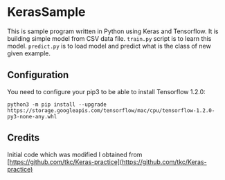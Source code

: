 KerasSample
=============

This is sample program written in Python using Keras and Tensorflow.
It is building simple model from CSV data file. `train.py` script is to learn this model.
`predict.py` is to load model and predict what is the class of new given example.

Configuration
-------------

You need to configure your pip3 to be able to install Tensorflow 1.2.0:

```
python3 -m pip install --upgrade https://storage.googleapis.com/tensorflow/mac/cpu/tensorflow-1.2.0-py3-none-any.whl
```

Credits
-------------

Initial code which was modified I obtained from [https://github.com/tkc/Keras-practice](https://github.com/tkc/Keras-practice)